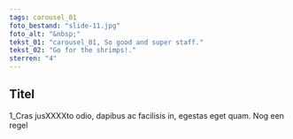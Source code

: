 ```yaml
---
tags: carousel_01
foto_bestand: "slide-11.jpg"
foto_alt: "&nbsp;"
tekst_01: "carousel_01, So good and super staff."
tekst_02: "Go for the shrimps!."
sterren: "4"
---
```

## Titel
1_Cras jusXXXXto odio, dapibus ac facilisis in, egestas eget quam.
Nog een regel

